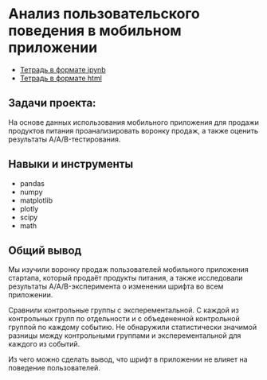 # Анализ пользовательского поведения в мобильном приложении

* [Тетрадь в формате ipynb](https://github.com/MrDuma/Portfolio/blob/main/Python/User%20behavior%20analysis/User%20behavior%20analysis.ipynb)
* [Тетрадь в формате html](https://github.com/MrDuma/Portfolio/blob/main/Python/User%20behavior%20analysis/User%20behavior%20analysis.html)

## Задачи проекта:
На основе данных использования мобильного приложения для продажи продуктов питания проанализировать воронку продаж, а также оценить результаты A/A/B-тестирования.

## Навыки и инструменты
- pandas
- numpy
- matplotlib
- plotly
- scipy
- math

## Общий вывод
Мы изучили воронку продаж пользователей мобильного приложения стартапа, который продаёт продукты питания, а также исследовали результаты A/A/B-эксперимента о изменении шрифта во всем приложении. 

Сравнили контрольные группы с эксперементальной. С каждой из контрольных групп по отдельности и с объедененной контрольной группой по каждому событию.
Не обнаружили статистически значимой разницы между контрольными группами и эксперементальной для каждого из событий.

Из чего можно сделать вывод, что шрифт в приложении не влияет на поведение пользователей.

